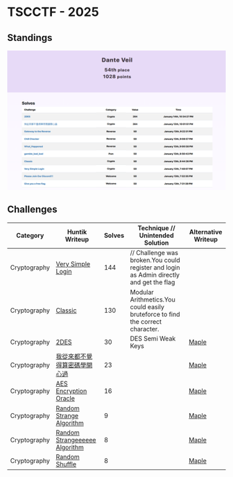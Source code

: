 # TSCCTF - 2025

## Standings

![Description](./images/TeamStandings.png)

## Challenges

| Category    | Huntik Writeup   | Solves | Technique // Unintended Solution | Alternative Writeup   |
| ----------- | ---------------  | ------ | ------------ | ---------------- | 
| Cryptography   | [Very Simple Login](challenges/Cryptography/Very-Simple-Login/)    |    144     |   // Challenge was broken.You could register and login as Admin directly and get the flag   |           
| Cryptography   | [Classic](challenges/Cryptography/Classic/)   |   130      |  Modular Arithmetics.You could easily bruteforce to find the correct character.     |  
| Cryptography   | [2DES](challenges/Cryptography/2DES/)    |    30     |     DES Semi Weak Keys       |  [Maple](https://blog.maple3142.net/2025/01/16/tscctf-2025-writeups/#crypto)
| Cryptography   | [我從來都不覺得算密碼學開心過](challenges/Cryptography/我從來都不覺得算密碼學開心過/)    |   23      |      |  [Maple](https://blog.maple3142.net/2025/01/16/tscctf-2025-writeups/#crypto) 
| Cryptography   | [AES Encryption Oracle](challenges/Cryptography/AES-Encryption-Oracle/)    |   16      |      |  [Maple](https://blog.maple3142.net/2025/01/16/tscctf-2025-writeups/#crypto) 
| Cryptography   | [Random Strange Algorithm](challenges/Cryptography/Random-Strange-Algorithm/)    |   9      |      |  [Maple](https://blog.maple3142.net/2025/01/16/tscctf-2025-writeups/#crypto) 
| Cryptography   | [Random Strangeeeeee Algorithm](challenges/Cryptography/Random-Strangeeeeee-Algorithm/)    |   8      |      |  [Maple](https://blog.maple3142.net/2025/01/16/tscctf-2025-writeups/#crypto) 
| Cryptography   | [Random Shuffle](challenges/Cryptography/Random-Shuffle/)    |   8      |      |  [Maple](https://blog.maple3142.net/2025/01/16/tscctf-2025-writeups/#crypto) 
